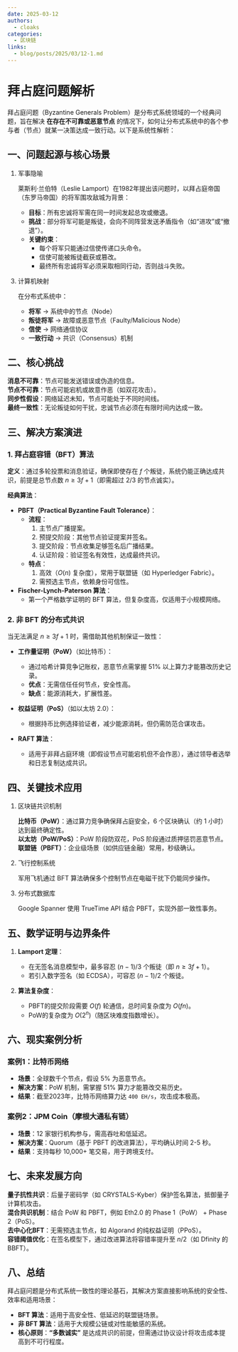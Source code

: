 ```yaml
---
date: 2025-03-12
authors:
  - cloaks
categories:
  - 区块链
links:
  - blog/posts/2025/03/12-1.md
---
```


# 拜占庭问题解析

拜占庭问题（Byzantine Generals Problem）是分布式系统领域的一个经典问题，旨在解决 **在存在不可靠或恶意节点** 的情况下，如何让分布式系统中的各个参与者（节点）就某一决策达成一致行动。以下是系统性解析：

## 一、问题起源与核心场景

1. 军事隐喻  

    莱斯利·兰伯特（Leslie Lamport）在1982年提出该问题时，以拜占庭帝国（东罗马帝国）的将军围攻敌城为背景：  

    * **目标**：所有忠诚将军需在同一时间发起总攻或撤退。  
    * **挑战**：部分将军可能是叛徒，会向不同阵营发送矛盾指令（如“进攻”或“撤退”）。  
    * **关键约束**：  
        * 每个将军只能通过信使传递口头命令。  
        * 信使可能被叛徒截获或篡改。  
        * 最终所有忠诚将军必须采取相同行动，否则战斗失败。

<!-- more -->

3. 计算机映射  

    在分布式系统中：  

    * **将军** → 系统中的节点（Node）  
    * **叛徒将军** → 故障或恶意节点（Faulty/Malicious Node）  
    * **信使** → 网络通信协议  
    * **一致行动** → 共识（Consensus）机制

## 二、核心挑战

**消息不可靠**：节点可能发送错误或伪造的信息。  
**节点不可靠**：节点可能宕机或故意作恶（如双花攻击）。  
**同步性假设**：网络延迟未知，节点可能处于不同时间线。  
**最终一致性**：无论叛徒如何干扰，忠诚节点必须在有限时间内达成一致。

## 三、解决方案演进

### 1. 拜占庭容错（BFT）算法

**定义**：通过多轮投票和消息验证，确保即使存在 $f$ 个叛徒，系统仍能正确达成共识，前提是总节点数 $n ≥ 3f + 1$（即需超过 $2/3$ 的节点诚实）。  

**经典算法**：  

* **PBFT（Practical Byzantine Fault Tolerance）**：  
    * **流程**：  
        1. 主节点广播提案。  
        2. 预提交阶段：其他节点验证提案并签名。  
        3. 提交阶段：节点收集足够签名后广播结果。  
        4. 认证阶段：验证签名有效性，达成最终共识。  
    * **特点**：  
        1. 高效（$O(n)$ 复杂度），常用于联盟链（如 Hyperledger Fabric）。  
        2. 需预选主节点，依赖身份可信性。  
* **Fischer-Lynch-Paterson 算法**：  
    * 第一个严格数学证明的 BFT 算法，但复杂度高，仅适用于小规模网络。

### 2. 非 BFT 的分布式共识

当无法满足 $n ≥ 3f + 1$ 时，需借助其他机制保证一致性：  

* **工作量证明（PoW）**（如比特币）：  

    * 通过哈希计算竞争记账权，恶意节点需掌握 $51\%$ 以上算力才能篡改历史记录。  
    * **优点**：无需信任任何节点，安全性高。  
    * **缺点**：能源消耗大，扩展性差。  

* **权益证明（PoS）**（如以太坊 2.0）：  

    * 根据持币比例选择验证者，减少能源消耗，但仍需防范合谋攻击。  

* **RAFT 算法**：  

    * 适用于非拜占庭环境（即假设节点可能宕机但不会作恶），通过领导者选举和日志复制达成共识。

## 四、关键技术应用

1. 区块链共识机制

    **比特币（PoW）**：通过算力竞争确保拜占庭安全，6 个区块确认（约 1 小时）达到最终确定性。  
    **以太坊（PoW/PoS）**：PoW 阶段防双花，PoS 阶段通过质押惩罚恶意节点。  
    **联盟链（PBFT）**：企业级场景（如供应链金融）常用，秒级确认。

2. 飞行控制系统

    军用飞机通过 BFT 算法确保多个控制节点在电磁干扰下仍能同步操作。

3. 分布式数据库

    Google Spanner 使用 TrueTime API 结合 PBFT，实现外部一致性事务。

## 五、数学证明与边界条件

1. **Lamport 定理**：  
    * 在无签名消息模型中，最多容忍 $(n-1)/3$ 个叛徒（即 $n ≥ 3f + 1$）。  
    * 若引入数字签名（如 ECDSA），可容忍 $(n-1)/2$ 个叛徒。  

2. **算法复杂度**：  
    * PBFT的提交阶段需要 $O(f)$ 轮通信，总时间复杂度为 $O(fn)$。  
    * PoW的复杂度为 $O(2^n)$（随区块难度指数增长）。

## 六、现实案例分析

### 案例1：比特币网络

* **场景**：全球数千个节点，假设 $5\%$ 为恶意节点。  
* **解决方案**：PoW 机制，需掌握 $51\%$ 算力才能篡改交易历史。  
* **结果**：截至2023年，比特币网络算力达 `400 EH/s`，攻击成本极高。

### 案例2：JPM Coin（摩根大通私有链）

* **场景**：12 家银行机构参与，需高吞吐和低延迟。  
* **解决方案**：Quorum（基于 PBFT 的改进算法），平均确认时间 2-5 秒。  
* **结果**：支持每秒 10,000+ 笔交易，用于跨境支付。

## 七、未来发展方向

**量子抗性共识**：后量子密码学（如 CRYSTALS-Kyber）保护签名算法，抵御量子计算机攻击。  
**混合共识机制**：结合 PoW 和 PBFT，例如 Eth2.0 的 Phase 1（PoW） + Phase 2（PoS）。  
**去中心化BFT**：无需预选主节点，如 Algorand 的纯权益证明（PPoS）。  
**容错阈值优化**：在签名模型下，通过改进算法将容错率提升至 $n/2$（如 Dfinity 的 BBFT）。

## 八、总结

拜占庭问题是分布式系统一致性的理论基石，其解决方案直接影响系统的安全性、效率和适用场景：  

* **BFT 算法**：适用于高安全性、低延迟的联盟链场景。  
* **非 BFT 算法**：适用于大规模公链或对性能敏感的系统。  
* **核心原则**：**“多数诚实”** 是达成共识的前提，但需通过协议设计将攻击成本提高到不可行程度。
